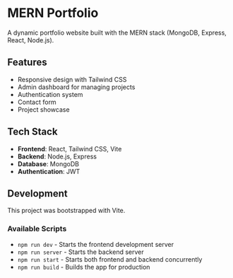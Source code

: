 # MERN Portfolio

A dynamic portfolio website built with the MERN stack (MongoDB, Express, React, Node.js).

## Features

- Responsive design with Tailwind CSS
- Admin dashboard for managing projects
- Authentication system
- Contact form
- Project showcase

## Tech Stack

- **Frontend**: React, Tailwind CSS, Vite
- **Backend**: Node.js, Express
- **Database**: MongoDB
- **Authentication**: JWT

## Development

This project was bootstrapped with Vite.

### Available Scripts

- `npm run dev` - Starts the frontend development server
- `npm run server` - Starts the backend server
- `npm run start` - Starts both frontend and backend concurrently
- `npm run build` - Builds the app for production
